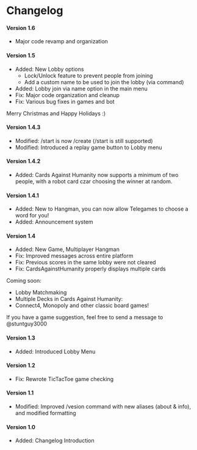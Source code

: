 # Changelog
#### Version 1.6
* Major code revamp and organization

#### Version 1.5
* Added: New Lobby options
    - Lock/Unlock feature to prevent people from joining
    - Add a custom name to be used to join the lobby (via command)
* Added: Lobby join via name option in the main menu
* Fix: Major code organization and cleanup 
* Fix: Various bug fixes in games and bot

Merry Christmas and Happy Holidays :)

#### Version 1.4.3
* Modified: /start is now /create (/start is still supported)
* Modified: Introduced a replay game button to Lobby menu

#### Version 1.4.2
* Added: Cards Against Humanity now supports a minimum of two people, with a robot card czar choosing the winner at random.

#### Version 1.4.1
* Added: New to Hangman, you can now allow Telegames to choose a word for you!
* Added: Announcement system

#### Version 1.4
* Added: New Game, Multiplayer Hangman
* Fix: Improved messages across entire platform
* Fix: Previous scores in the same lobby were not cleared
* Fix: CardsAgainstHumanity properly displays multiple cards

Coming soon:
  - Lobby Matchmaking
  - Multiple Decks in Cards Against Humanity:
  - Connect4, Monopoly and other classic board games!
  
If you have a game suggestion, feel free to send a message to @stuntguy3000 

#### Version 1.3
* Added: Introduced Lobby Menu

#### Version 1.2
* Fix: Rewrote TicTacToe game checking

#### Version 1.1
* Modified: Improved /vesion command with new aliases (about & info), and modified formatting

#### Version 1.0
* Added: Changelog Introduction